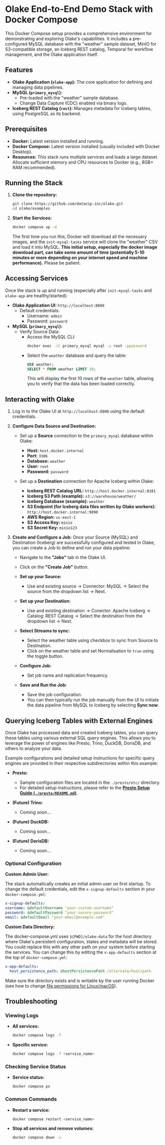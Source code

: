 # Olake End-to-End Demo Stack with Docker Compose

This Docker Compose setup provides a comprehensive environment for demonstrating and exploring Olake's capabilities. It includes a pre-configured MySQL database with the "weather" sample dataset, MinIO for S3-compatible storage, an Iceberg REST catalog, Temporal for workflow management, and the Olake application itself.

## Features

* **Olake Application (`olake-app`):** The core application for defining and managing data pipelines.
* **MySQL (`primary_mysql`):**
    * Pre-loaded with the "weather" sample database.
    * Change Data Capture (CDC) enabled via binary logs.
* **Iceberg REST Catalog (`rest`):** Manages metadata for Iceberg tables, using PostgreSQL as its backend.
## Prerequisites

* **Docker:** Latest version installed and running.
* **Docker Compose:** Latest version installed (usually included with Docker Desktop).
* **Resources:** This stack runs multiple services and loads a large dataset. Allocate sufficient memory and CPU resources to Docker (e.g., 8GB+ RAM recommended).

## Running the Stack
1. **Clone the repository:**

   ```bash
   git clone https://github.com/datazip-inc/olake.git
   cd olake/examples
   ```

2.  **Start the Services:**
    ```bash
    docker compose up -d
    ```
    The first time you run this, Docker will download all the necessary images, and the `init-mysql-tasks` service will clone the "weather" CSV and load it into MySQL. **This initial setup, especially the docker image download part, can take some amount of time (potentially 5-10 minutes or more depending on your internet speed and machine performance).** Please be patient.

## Accessing Services

Once the stack is up and running (especially after `init-mysql-tasks` and `olake-app` are healthy/started):

* **Olake Application UI:** `http://localhost:8000`
    * Default credentials:
        * Username: `admin`
        * Password: `password`
* **MySQL (`primary_mysql`):**
    * Verify Source Data:
      - Access the MySQL CLI:
        ```bash
        docker exec -it primary_mysql mysql -u root -ppassword
        ```
      - Select the `weather` database and query the table:
        ```sql
        USE weather;
        SELECT * FROM weather LIMIT 10;
        ```
        This will display the first 10 rows of the `weather` table, allowing you to verify that the data has been loaded correctly.

## Interacting with Olake

1.  Log in to the Olake UI at `http://localhost:8000` using the default credentials.
2.  **Configure Data Source and Destination:**

    * Set up a **Source** connection to the `primary_mysql` database within Olake:
        * **Host:** `host.docker.internal`
        * **Port:** `3306`
        * **Database:** `weather`
        * **User:** `root`
        * **Password:** `password`

    * Set up a **Destination** connection for Apache Iceberg within Olake:
        * **Iceberg REST Catalog URL:** `http://host.docker.internal:8181`
        * **Iceberg S3 Path (example):** `s3://warehouse/weather/`
        * **Iceberg Database (example):** `weather`
        * **S3 Endpoint (for Iceberg data files written by Olake workers):** `http://host.docker.internal:9090`
        * **AWS Region:** `us-east-1`
        * **S3 Access Key:** `minio`
        * **S3 Secret Key:** `minio123`

3.  **Create and Configure a Job:**
    Once your Source (MySQL) and Destination (Iceberg) are successfully configured and tested in Olake, you can create a Job to define and run your data pipeline:
    * Navigate to the **"Jobs"** tab in the Olake UI.
    * Click on the **"Create Job"** button.

    * **Set up your Source:**
        * Use and existing source -> Connector: MySQL -> Select the source from the dropdown list -> Next.

    * **Set up your Destination:**
        * Use and existing destination -> Conector: Apache Iceberg -> Catalog: REST Catalog -> Select the destination from the dropdown list -> Next.
    
    * **Select Streams to sync:**
        * Select the weather table using checkbox to sync from Source to Destination.
        * Click on the weather table and set Normalisation to `true` using the toggle button.

    * **Configure Job:**
        * Set job name and replication frequency.

    * **Save and Run the Job:**
        * Save the job configuration.
        * You can then typically run the job manually from the UI to initiate the data pipeline from MySQL to Iceberg by selecting **Sync now**.

## Querying Iceberg Tables with External Engines

Once Olake has processed data and created Iceberg tables, you can query these tables using various external SQL query engines. This allows you to leverage the power of engines like Presto, Trino, DuckDB, DorisDB, and others to analyze your data.

Example configurations and detailed setup instructions for specific query engines are provided in their respective subdirectories within this example:

* **Presto:**
    * Sample configuration files are located in the `./presto/etc/` directory.
    * For detailed setup instructions, please refer to the [**Presto Setup Guide (`./presto/README.md`)**](./presto/README.md).

* **(Future) Trino:**
    * Coming soon...

* **(Future) DuckDB:**
    * Coming soon...

* **(Future) DorisDB:**
    * Coming soon...

### Optional Configuration

**Custom Admin User:**

The stack automatically creates an initial admin user on first startup. To change the default credentials, edit the `x-signup-defaults` section in your `docker-compose.yml`:

```yaml
x-signup-defaults:
username: &defaultUsername "your-custom-username"
password: &defaultPassword "your-secure-password"
email: &defaultEmail "your-email@example.com"
```

**Custom Data Directory:**

The docker-compose.yml uses `${PWD}/olake-data` for the host directory where Olake's persistent configuration, states and metadata will be stored. You could replace this with any other path on your system before starting the services. You can change this by editing the `x-app-defaults` section at the top of `docker-compose.yml`:
```yaml
x-app-defaults:
  host_persistence_path: &hostPersistencePath /alternate/host/path
```
Make sure the directory exists and is writable by the user running Docker (see how to change [file permissions for Linux/macOS](https://wiki.archlinux.org/title/File_permissions_and_attributes#Changing_permissions)).

## Troubleshooting

### Viewing Logs

- **All services:**
  ```bash
  docker compose logs -f
  ```

- **Specific service:**
  ```bash
  docker compose logs -f <service_name>
  ```

### Checking Service Status

- **Service status:**
  ```bash
  docker compose ps
  ```

### Common Commands

- **Restart a service:**
  ```bash
  docker compose restart <service_name>
  ```

- **Stop all services and remove volumes:**
  ```bash
  docker compose down -v
  ```